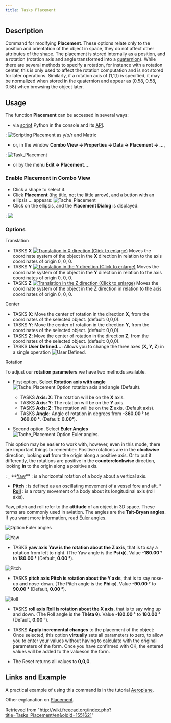 ```yaml
---
title: Tasks Placement
---
```


## Description

Command for modifying **Placement**.
These options relate only to the position and orientation of the object in space, they do not affect other attributes of the shape. The placement is stored internally as a position, and a rotation (rotation axis and angle transformed into a [quaternion](https://en.wikipedia.org/wiki/Quaternions_and_spatial_rotation)). While there are several methods to specify a rotation, for instance with a rotation center, this is only used to affect the rotation computation and is not stored for later operations. Similarly, if a rotation axis of (1,1,1) is specified, it may be normalized when stored in the quaternion and appear as (0.58, 0.58, 0.58) when browsing the object later.

## Usage

The function **Placement** can be accessed in several ways:

- via [script](/Python_scripting_tutorial#Vecteurs_et_Positions "Python scripting tutorial") Python in the console and its [API](/Placement_API "Placement API").

: ![Scripting Placement as y/p/r and Matrix](/images/PlacePyConv10.png)

- or, in the window **Combo View → Properties → Data → Placement → ...**,

: ![Task_Placement](/images/Tache_Placement_fr_01.png)

- or by the menu **Edit → Placement...**.

### Enable Placement in Combo View

- Click a shape to select it.
- Click **Placement** (the title, not the little arrow), and a button with an ellipsis ... appears: ![Tache_Placement](/images/Tache_Placement_01_fr_00.png)
- Click on the ellipsis, and the **Placement Dialog** is displayed:

: ![](/images/Tache_Placement_en_02.png)

### Options

Translation

- TASKS **X** [![Translation in X direction (Click to enlarge)](/images/Tache_Placement_Translation_X_fr.gif)](/File:Tache_Placement_Translation_X_fr.gif "Translation in X direction (Click to enlarge)") Moves the coordinate system of the object in the **X** direction in relation to the axis coordinates of origin 0, 0, 0.
- TASKS **Y** [![Translation in the Y direction (Click to enlarge)](/images/Tache_Placement_Translation_Y_fr.gif)](/File:Tache_Placement_Translation_Y_fr.gif "Translation in the Y direction (Click to enlarge)") Moves the coordinate system of the object in the **Y** direction in relation to the axis coordinates of origin 0, 0, 0.
- TASKS **Z** [![Translation in the Z direction (Click to enlarge)](/images/Tache_Placement_Translation_Z_fr.gif)](/File:Tache_Placement_Translation_Z_fr.gif "Translation in the Z direction (Click to enlarge)") Moves the coordinate system of the object in the **Z** direction in relation to the axis coordinates of origin 0, 0, 0.

Center

- TASKS **X**: Move the center of rotation in the direction **X**, from the coordinates of the selected object. (default: 0,0,0).
- TASKS **Y**: Move the center of rotation in the direction **Y**, from the coordinates of the selected object. (default: 0,0,0).
- TASKS **Z**: Move the center of rotation in the direction **Z**, from the coordinates of the selected object. (default: 0,0,0).
- TASKS **User Defined...**: Allows you to change the three axes (**X, Y, Z**) in a single operation ![User Defined](/images/Part_Revolve_fr_06.png).

Rotation

To adjust our **rotation parameters** we have two methods available.

- First option. Select **Rotation axis with angle** ![Tache_Placement Option rotation axis and angle](/images/Tache_Placement_fr_05.png) (Default).

  - TASKS **Axis: X**: The rotation will be on the **X** axis.
  - TASKS **Axis: Y**: The rotation will be on the **Y** axis.
  - TASKS **Axis: Z**: The rotation will be on the **Z** axis. (Default axis).
  - TASKS **Angle:** Angle of rotation in degrees from **-360.00 °** to **360.00 °**. (Default: **0.00°**).

- Second option. Select **Euler Angles** ![Tache_Placement Option Euler angles](/images/Tache_Placement_fr_04.png).

This option may be easier to work with, however, even in this mode, there are important things to remember: Positive rotations are in the **clockwise** direction, looking **out** from the origin along a positive axis. Or to put it differently, the rotations are positive in the **counterclockwise** direction, looking **in** to the origin along a positive axis.

: _ \*\*[Yaw](<https://en.wikipedia.org/wiki/Flight_dynamics_(fixed-wing*aircraft)>)\*\* : is a horizontal rotation of a body about a vertical axis.
* **[Pitch](<https://en.wikipedia.org/wiki/Flight_dynamics_(fixed-wing_aircraft)>)** : is defined as an oscillating movement of a vessel fore and aft. \* **[Roll](<https://en.wikipedia.org/wiki/Flight_dynamics_(fixed-wing_aircraft)>)** : is a rotary movement of a body about its longitudinal axis (roll axis).

Yaw, pitch and roll refer to the **attitude** of an object in 3D space. These terms are commonly used in aviation. The angles are the **Tait-Bryan angles**. If you want more information, read [Euler angles](https://en.wikipedia.org/wiki/Euler_angles).

![Option Euler angles](/images/Tache_Placement_en_03.png)

![Yaw](/images/Tache_Placement_Lacet_fr_Mini.gif)

- TASKS **yaw axis** **Yaw is the rotation about the Z axis**, that is to say a rotation from left to right. (The Yaw angle is the **Psi ψ**). Value **-180.00 °** to **180.00 °** (Default, **0.00 °**).

![Pitch](/images/Tache_Placement_Tangage_fr_Mini.gif)

- TASKS **pitch axis** **Pitch is rotation about the Y axis**, that is to say nose-up and nose-down. (The Pitch angle is the **Phi φ**). Value **-90.00 °** to **90.00 °** (Default, **0.00 °**).

![Roll](/images/Tache_Placement_Roulis_fr_Mini.gif)

- TASKS **roll axis** **Roll is rotation about the X axis**, that is to say wing up and down. (The Roll angle is the **Thêta θ**). Value **-180.00 °** to **180.00 °** (Default, **0.00 °**).

- TASKS **Apply incremental changes** to the placement of the object: Once selected, this option **virtually** sets all parameters to zero, to allow you to enter your values ​​without having to calculate with the original parameters of the form. Once you have confirmed with OK, the entered values ​​will be added to the values ​​on the form.

- The Reset returns all values ​​to **0,0,0**.

## Links and Example

A practical example of using this command is in the tutorial [Aeroplane](/Aeroplane "Aeroplane").

Other explanation on [Placement](/Placement "Placement").

Retrieved from "<http://wiki.freecad.org/index.php?title=Tasks_Placement/en&oldid=1551621>"
